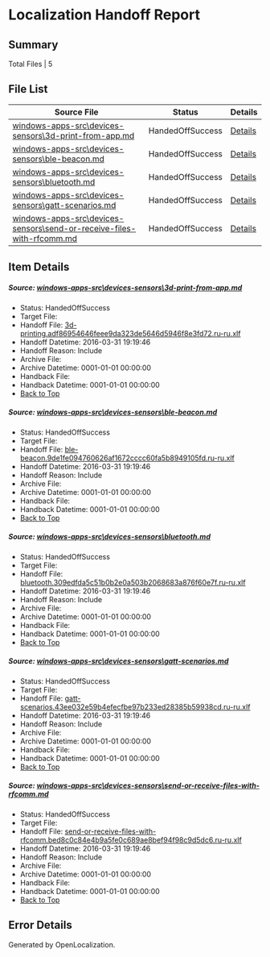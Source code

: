 # <a name='report-top'></a> Localization Handoff Report

## Summary
 Total Files | 5

## File List
 Source File | Status | Details 
 ----------- | ------ | ------- 
 [windows-apps-src\devices-sensors\3d-print-from-app.md](https://github.com/Microsoft/windows-apps/blob/6ca36b046234e3298d9257b8145940c678f34d90/windows-apps-src/devices-sensors/3d-print-from-app.md) | HandedOffSuccess | [Details](#cff85c5a2446c6c16faba670ad43135a8be6afc71927)
 [windows-apps-src\devices-sensors\ble-beacon.md](https://github.com/Microsoft/windows-apps/blob/6ca36b046234e3298d9257b8145940c678f34d90/windows-apps-src/devices-sensors/ble-beacon.md) | HandedOffSuccess | [Details](#1b3c5a0be6078a48cb2dc6d0d855e7423cd383241930)
 [windows-apps-src\devices-sensors\bluetooth.md](https://github.com/Microsoft/windows-apps/blob/6ca36b046234e3298d9257b8145940c678f34d90/windows-apps-src/devices-sensors/bluetooth.md) | HandedOffSuccess | [Details](#718e62b071195747a30b85a50d21334e8ea57b701931)
 [windows-apps-src\devices-sensors\gatt-scenarios.md](https://github.com/Microsoft/windows-apps/blob/6ca36b046234e3298d9257b8145940c678f34d90/windows-apps-src/devices-sensors/gatt-scenarios.md) | HandedOffSuccess | [Details](#a05afdbfeb7112283d063f7c7eec00bad97e64751964)
 [windows-apps-src\devices-sensors\send-or-receive-files-with-rfcomm.md](https://github.com/Microsoft/windows-apps/blob/6ca36b046234e3298d9257b8145940c678f34d90/windows-apps-src/devices-sensors/send-or-receive-files-with-rfcomm.md) | HandedOffSuccess | [Details](#be157fc0ae48ac3b181f929b54bb7c0eaf7a71421997)

## Item Details
##### <a name='cff85c5a2446c6c16faba670ad43135a8be6afc71927'></a> Source: [windows-apps-src\devices-sensors\3d-print-from-app.md](https://github.com/Microsoft/windows-apps/blob/6ca36b046234e3298d9257b8145940c678f34d90/windows-apps-src/devices-sensors/3d-print-from-app.md)
* Status: HandedOffSuccess
* Target File: 
* Handoff File: [3d-printing.adf86954646feee9da323de5646d5946f8e3fd72.ru-ru.xlf](https://github.com/Microsoft/WDG.handoff/blob/2f958e33c72b67eb33fc094277f3b61cbd4290e0/ol-handoff/Microsoft/windows-apps.ru-ru/master/3d-printing.adf86954646feee9da323de5646d5946f8e3fd72.ru-ru.xlf)
* Handoff Datetime: 2016-03-31 19:19:46
* Handoff Reason: Include
* Archive File: 
* Archive Datetime: 0001-01-01 00:00:00
* Handback File: 
* Handback Datetime: 0001-01-01 00:00:00
* [Back to Top](#report-top)

##### <a name='1b3c5a0be6078a48cb2dc6d0d855e7423cd383241930'></a> Source: [windows-apps-src\devices-sensors\ble-beacon.md](https://github.com/Microsoft/windows-apps/blob/6ca36b046234e3298d9257b8145940c678f34d90/windows-apps-src/devices-sensors/ble-beacon.md)
* Status: HandedOffSuccess
* Target File: 
* Handoff File: [ble-beacon.9de1fe094760626af1672cccc60fa5b8949105fd.ru-ru.xlf](https://github.com/Microsoft/WDG.handoff/blob/2f958e33c72b67eb33fc094277f3b61cbd4290e0/ol-handoff/Microsoft/windows-apps.ru-ru/master/ble-beacon.9de1fe094760626af1672cccc60fa5b8949105fd.ru-ru.xlf)
* Handoff Datetime: 2016-03-31 19:19:46
* Handoff Reason: Include
* Archive File: 
* Archive Datetime: 0001-01-01 00:00:00
* Handback File: 
* Handback Datetime: 0001-01-01 00:00:00
* [Back to Top](#report-top)

##### <a name='718e62b071195747a30b85a50d21334e8ea57b701931'></a> Source: [windows-apps-src\devices-sensors\bluetooth.md](https://github.com/Microsoft/windows-apps/blob/6ca36b046234e3298d9257b8145940c678f34d90/windows-apps-src/devices-sensors/bluetooth.md)
* Status: HandedOffSuccess
* Target File: 
* Handoff File: [bluetooth.309edfda5c51b0b2e0a503b2068683a876f60e7f.ru-ru.xlf](https://github.com/Microsoft/WDG.handoff/blob/2f958e33c72b67eb33fc094277f3b61cbd4290e0/ol-handoff/Microsoft/windows-apps.ru-ru/master/bluetooth.309edfda5c51b0b2e0a503b2068683a876f60e7f.ru-ru.xlf)
* Handoff Datetime: 2016-03-31 19:19:46
* Handoff Reason: Include
* Archive File: 
* Archive Datetime: 0001-01-01 00:00:00
* Handback File: 
* Handback Datetime: 0001-01-01 00:00:00
* [Back to Top](#report-top)

##### <a name='a05afdbfeb7112283d063f7c7eec00bad97e64751964'></a> Source: [windows-apps-src\devices-sensors\gatt-scenarios.md](https://github.com/Microsoft/windows-apps/blob/6ca36b046234e3298d9257b8145940c678f34d90/windows-apps-src/devices-sensors/gatt-scenarios.md)
* Status: HandedOffSuccess
* Target File: 
* Handoff File: [gatt-scenarios.43ee032e59b4efecfbe97b233ed28385b59938cd.ru-ru.xlf](https://github.com/Microsoft/WDG.handoff/blob/2f958e33c72b67eb33fc094277f3b61cbd4290e0/ol-handoff/Microsoft/windows-apps.ru-ru/master/gatt-scenarios.43ee032e59b4efecfbe97b233ed28385b59938cd.ru-ru.xlf)
* Handoff Datetime: 2016-03-31 19:19:46
* Handoff Reason: Include
* Archive File: 
* Archive Datetime: 0001-01-01 00:00:00
* Handback File: 
* Handback Datetime: 0001-01-01 00:00:00
* [Back to Top](#report-top)

##### <a name='be157fc0ae48ac3b181f929b54bb7c0eaf7a71421997'></a> Source: [windows-apps-src\devices-sensors\send-or-receive-files-with-rfcomm.md](https://github.com/Microsoft/windows-apps/blob/6ca36b046234e3298d9257b8145940c678f34d90/windows-apps-src/devices-sensors/send-or-receive-files-with-rfcomm.md)
* Status: HandedOffSuccess
* Target File: 
* Handoff File: [send-or-receive-files-with-rfcomm.bed8c0c84e4b9a5fe0c689ae8bef94f98c9d5dc6.ru-ru.xlf](https://github.com/Microsoft/WDG.handoff/blob/2f958e33c72b67eb33fc094277f3b61cbd4290e0/ol-handoff/Microsoft/windows-apps.ru-ru/master/send-or-receive-files-with-rfcomm.bed8c0c84e4b9a5fe0c689ae8bef94f98c9d5dc6.ru-ru.xlf)
* Handoff Datetime: 2016-03-31 19:19:46
* Handoff Reason: Include
* Archive File: 
* Archive Datetime: 0001-01-01 00:00:00
* Handback File: 
* Handback Datetime: 0001-01-01 00:00:00
* [Back to Top](#report-top)


## Error Details

Generated by OpenLocalization.
